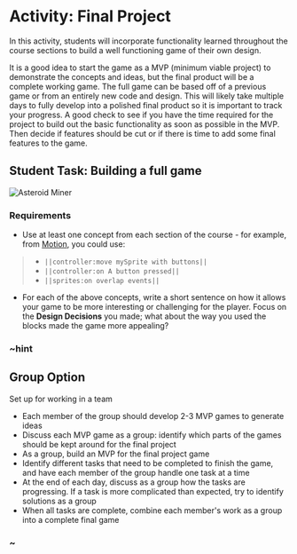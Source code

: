 # Activity: Final Project

In this activity, students will incorporate functionality learned throughout the course sections to build a well functioning game of their own design.

It is a good idea to start the game as a MVP (minimum viable project) to demonstrate the concepts and ideas, but the final product will be a complete working game. The full game can be based off of a previous game or from an entirely new code and design. This will likely take multiple days to fully develop into a polished final product so it is important to track your progress. A good check to see if you have the time required for the project to build out the basic functionality as soon as possible in the MVP. Then decide if features should be cut or if there is time to add some final features to the game.

## Student Task: Building a full game

![Asteroid Miner](/static/courses/csintro1/project/asteroid-miner.gif)

### Requirements

* Use at least one concept from each section of the course - for example, from [Motion](/courses/csintro1/motion), you could use:

>* ``||controller:move mySprite with buttons||``
>* ``||controller:on A button pressed||``
>* ``||sprites:on overlap events||``

* For each of the above concepts, write a short sentence on how it allows your game to be more interesting or challenging for the player. Focus on the **Design Decisions** you made; what about the way you used the blocks made the game more appealing?

### ~hint

## Group Option

Set up for working in a team

* Each member of the group should develop 2-3 MVP games to generate ideas
* Discuss each MVP game as a group: identify which parts of the games should be kept around for the final project
* As a group, build an MVP for the final project game
* Identify different tasks that need to be completed to finish the game, and have each member of the group handle one task at a time
* At the end of each day, discuss as a group how the tasks are progressing. If a task is more complicated than expected, try to identify solutions as a group
* When all tasks are complete, combine each member's work as a group into a complete final game

### ~
